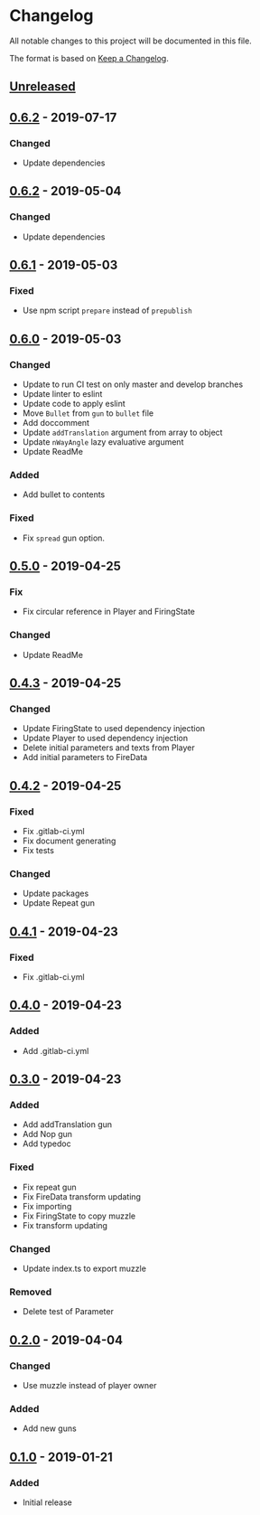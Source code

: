 # Changelog
All notable changes to this project will be documented in this file.

The format is based on [Keep a Changelog](https://keepachangelog.com/en/1.0.0/).

## [Unreleased]

## [0.6.2] - 2019-07-17
### Changed
- Update dependencies

## [0.6.2] - 2019-05-04
### Changed
- Update dependencies

## [0.6.1] - 2019-05-03
### Fixed
- Use npm script `prepare` instead of `prepublish`

## [0.6.0] - 2019-05-03
### Changed
- Update to run CI test on only master and develop branches
- Update linter to eslint
- Update code to apply eslint
- Move `Bullet` from `gun` to `bullet` file
- Add doccomment
- Update `addTranslation` argument from array to object
- Update `nWayAngle` lazy evaluative argument
- Update ReadMe

### Added
- Add bullet to contents

### Fixed
- Fix `spread` gun option.

## [0.5.0] - 2019-04-25
### Fix
- Fix circular reference in Player and FiringState

### Changed
- Update ReadMe

## [0.4.3] - 2019-04-25
### Changed
- Update FiringState to used dependency injection
- Update Player to used dependency injection
- Delete initial parameters and texts from Player
- Add initial parameters to FireData

## [0.4.2] - 2019-04-25
### Fixed
- Fix .gitlab-ci.yml
- Fix document generating
- Fix tests

### Changed
- Update packages
- Update Repeat gun

## [0.4.1] - 2019-04-23
### Fixed
- Fix .gitlab-ci.yml

## [0.4.0] - 2019-04-23
### Added
- Add .gitlab-ci.yml

## [0.3.0] - 2019-04-23
### Added
- Add addTranslation gun
- Add Nop gun
- Add typedoc

### Fixed
- Fix repeat gun
- Fix FireData transform updating
- Fix importing
- Fix FiringState to copy muzzle
- Fix transform updating

### Changed
- Update index.ts to export muzzle

### Removed
- Delete test of Parameter

## [0.2.0] - 2019-04-04
### Changed
- Use muzzle instead of player owner

### Added
- Add new guns

## [0.1.0] - 2019-01-21
### Added
- Initial release

[Unreleased]: https://github.com/sankaku-deltalab/guntree/compare/0.6.3...HEAD
[0.6.3]: https://github.com/sankaku-deltalab/guntree/compare/0.6.2...0.6.3
[0.6.2]: https://github.com/sankaku-deltalab/guntree/compare/0.6.1...0.6.2
[0.6.1]: https://github.com/sankaku-deltalab/guntree/compare/0.6.0...0.6.1
[0.6.0]: https://github.com/sankaku-deltalab/guntree/compare/0.5.0...0.6.0
[0.5.0]: https://github.com/sankaku-deltalab/guntree/compare/0.4.3...0.5.0
[0.4.3]: https://github.com/sankaku-deltalab/guntree/compare/0.4.2...0.4.3
[0.4.2]: https://github.com/sankaku-deltalab/guntree/compare/0.4.1...0.4.2
[0.4.1]: https://github.com/sankaku-deltalab/guntree/compare/0.4.0...0.4.1
[0.4.0]: https://github.com/sankaku-deltalab/guntree/compare/0.3.0...0.4.0
[0.3.0]: https://github.com/sankaku-deltalab/guntree/compare/0.2.0...0.3.0
[0.2.0]: https://github.com/sankaku-deltalab/guntree/compare/0.1.0...0.2.0
[0.1.0]: https://github.com/sankaku-deltalab/guntree/releases/tag/0.1.0

